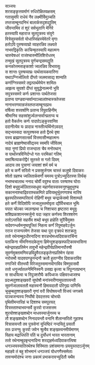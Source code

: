 सञ्जयः  
शरसङ्कृत्तवर्माणं रुधिरोक्षितवक्षसम्  
गतासुमपि राधेयं नैव लक्ष्मीर्विमुञ्चति  
तप्तजाम्बूनदनिभं बालार्कसदृशद्युतिम्  
जीवन्तमिव तं शूरं सर्वभूतानि मेनिरे  
हतस्यापि महाराज सूतपुत्रस्य संयुगे  
वित्रेसुस्सर्वतो योधास्सिंहस्येवेतरे मृगाः  
हतोऽपि पुरुषव्याघ्रो व्याहरन्निव लक्ष्यते  
नाभवद्विकृतिः काचिन्मृतस्यापि महात्मनः  
चारुवेषधरं राजंश्चारुमौलिशिरोधरम्  
तन्मुखं सूतपुत्रस्य पूर्णचन्द्रसमद्युति  
कनकोत्तमसङ्काशो ज्वलन्निव विभावसुः  
स शान्तः पुरुषव्याघ्रः पार्थसायकवारिणा  
यथाऽग्निर्ज्वलितो दीप्तो जलमासाद्य शाम्यति  
कर्णाग्निस्समरे तद्वत्पार्थमेघेन शामितः  
आहृत्य सुयशो दीप्तं सुयुद्धेनात्मनो भुवि  
सपुत्रस्समरे कर्णः प्रशान्तः पार्थतेजसा  
प्रताप्य पाण्डवान्सर्वान्पाञ्चालांश्चास्त्रतेजसा  
नानाभरणवान्रजंस्तप्तजाम्बूनदप्रभः  
वर्षित्वा शरवर्षाणि प्रताप्य रिपुवाहिनीम्  
श्रीमानिव सहस्रांशुर्ज्वलन्सर्वान्प्रताप्य च  
हतो वैकर्तनः कर्णः पादपोऽङ्कुरवानिव  
ददानीत्येव यः प्रादान्न नास्तीत्यर्थिनोऽवदत्  
सद्भ्यस्सदा सत्पुरुषस्स हतो द्वैरथे वृषा  
यस्य ब्राह्मणसात्सर्वं वित्तमासीन्महात्मनः  
नादेयं ब्राह्मणेष्वासीद्यस्य स्वमपि जीवितम्  
सदा नॄणां प्रियो राजन्दाता चैव मनोरथान्  
स पार्थास्त्रविनिर्दग्धो गतः परमिकां गतिम्  
यमाश्रित्याकरोद्वैरं सुतस्ते स गतो दिवम्  
आदाय तव पुत्राणां जयाशां शर्म वर्म च  
हते च कर्णे सरितो न प्रसस्रुर्जगाम चास्तं कलुषो दिवाकरः  
श्वेतो ग्रहश्च ज्वलितार्कवर्णो यमस्य पुत्रोऽभ्युदितस्स तिर्यक्  
नभश्चचालाथ ननाद चोर्वी ववुश्च वाताः परुषाश्च घोराः  
दिशो बभूवुर्ज्वलितास्सधूमा महार्णवास्सस्वनुश्चुक्षुभुश्च  
सकाननाश्चाद्रिवराश्चकम्पिरे प्रविव्यथुर्भूतगणाश्च मारिष  
बृहस्पतिस्सम्परिवार्य रोहिणीं बभूव चन्द्रार्कसमो विशाम्पते  
हते कर्णे विदिशोपि जज्वलुस्तमोवृता द्यौर्विचचाल भूमिः  
पपात चोल्का ज्वलनप्रभा च निशाचरा हृष्टतरा बभूवुः  
शशिप्रकाशाननमर्जुनो यदा जहार कर्णस्य शिरश्शरेण  
ततोऽन्तरिक्षे सहसैव शब्दो बभूव हाहेति सुरैर्विमुक्तः  
सदेवगन्धर्वमनुष्यपूजितं निहत्य कर्णं रिपुमाहवेऽर्जुनः  
रराज राजन्परमेण तेजसा यथा पुरा वृत्रवधे शतक्रतुः  
ततो रथेनाम्बुदधीरनादिना शरन्नभोमध्यदिवाकरार्चिना  
पताकिना भीमनिनादकेतुना हिमेन्दुशङ्खस्फटिकावभासिना  
महेन्द्रवाहप्रतिमेन तावुभौ महेन्द्रवीर्यप्रतिमानपौरुषौ  
सुवर्णमुक्तामणिवज्रविद्रुमैरलङ्कृतेनाप्रतिमेन रंहसा  
नरोत्तमौ यादवपाण्डुनन्दनौ क्रतौ हुताग्नीव दिवाकराविव  
रणाजिरे वीतभयौ विरेजतुस्समानयोगाविव विष्णुवासवौ  
ततो धनुर्ज्यातलनेमिनिस्वनैः प्रसह्य कृत्वा च रिपून्गतप्रभान्  
स साधयित्वा च रिपूञ्शरौघैः कपिध्वजः पक्षिवरध्वजश्च  
प्रदध्मतुश्शङ्खवरौ सुघोषौ मनांस्यरीणामुपतापयन्तौ  
सुवर्णजालावततौ महास्वनौ हिमावदातौ परिगृह्य पाणिभिः  
चुचुम्बतुश्शङ्खवरौ नृणां वरौ विघोषयन्तौ विजयं जगत्त्रये  
पाञ्चजन्यस्य निर्घोषो देवदत्तस्य चोभयोः  
पृथिवीमन्तरिक्षं च दिशश्च समपूरयत्  
वित्रस्ताश्चाभवन्सर्वे कुरवो राजसत्तम  
शूरयोश्शङ्खशब्देन माधवस्यार्जुनस्य च  
तौ शङ्खशब्देन निनादयन्तौ वनानि शैलान्सरितो गुहाश्च  
वित्रासयन्तौ तव पुत्रसेनां युधिष्ठिरं नन्दयितुं प्रयातौ  
ततः प्रजग्मुः कुरवो जवेन श्रुत्वैव शङ्खस्वनमीर्यमाणम्  
विहाय मद्राधिपतिं पतिं च दुर्योधनं भारत भारतानाम्  
ततो रथेनाम्बुदबृन्दनादिना शरद्यहर्मध्यदिवाकरत्विषा   
धनञ्जयस्यातिरथेश्च विस्मिताः प्रशंसमानाः प्रययुस्तदाऽर्जुनम्  
महाहवे तं बहु शोभमानं धनञ्जयं योधगणैस्समेताः  
तावन्वमोदंश्च जनाः प्रकामं प्रभाकरावभ्युदितौ यथैव  
